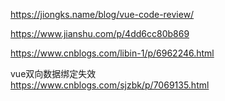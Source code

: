 https://jiongks.name/blog/vue-code-review/



https://www.jianshu.com/p/4dd6cc80b869

https://www.cnblogs.com/libin-1/p/6962246.html  


vue双向数据绑定失效  
https://www.cnblogs.com/sjzbk/p/7069135.html


